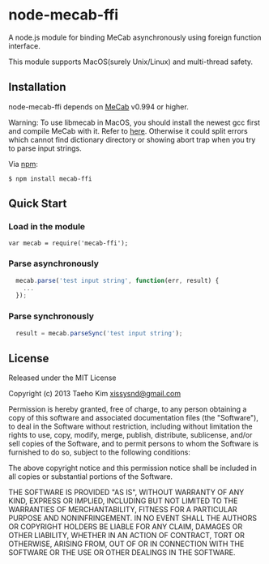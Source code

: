 # node-mecab-ffi

A node.js module for binding MeCab asynchronously using foreign function interface.

This module supports MacOS(surely Unix/Linux) and multi-thread safety.


## Installation

node-mecab-ffi depends on [MeCab](http://mecab.googlecode.com/svn/trunk/mecab/doc/index.html) v0.994 or higher.

Warning: To use libmecab in MacOS, you should install the newest gcc first and compile MeCab with it. Refer to [here](http://www.ficksworkshop.com/blog/14-coding/65-installing-gcc-on-mac). Otherwise it could split errors which cannot find dictionary directory or showing abort trap when you try to parse input strings.

Via [npm](https://npmjs.org):

    $ npm install mecab-ffi
  

## Quick Start

### Load in the module

    var mecab = require('mecab-ffi');

### Parse asynchronously
```javascript
  mecab.parse('test input string', function(err, result) {
    ...
  });
```

### Parse synchronously
```javascript
  result = mecab.parseSync('test input string');
```

## License

Released under the MIT License

Copyright (c) 2013 Taeho Kim <xissysnd@gmail.com>

Permission is hereby granted, free of charge, to any person obtaining a copy
of this software and associated documentation files (the "Software"), to deal
in the Software without restriction, including without limitation the rights
to use, copy, modify, merge, publish, distribute, sublicense, and/or sell
copies of the Software, and to permit persons to whom the Software is
furnished to do so, subject to the following conditions:

The above copyright notice and this permission notice shall be included in
all copies or substantial portions of the Software.

THE SOFTWARE IS PROVIDED "AS IS", WITHOUT WARRANTY OF ANY KIND, EXPRESS OR IMPLIED, INCLUDING BUT NOT LIMITED TO THE WARRANTIES OF MERCHANTABILITY, FITNESS FOR A PARTICULAR PURPOSE AND NONINFRINGEMENT. IN NO EVENT SHALL THE AUTHORS OR COPYRIGHT HOLDERS BE LIABLE FOR ANY CLAIM, DAMAGES OR OTHER LIABILITY, WHETHER IN AN ACTION OF CONTRACT, TORT OR OTHERWISE, ARISING FROM, OUT OF OR IN CONNECTION WITH THE SOFTWARE OR THE USE OR OTHER DEALINGS IN THE SOFTWARE.
